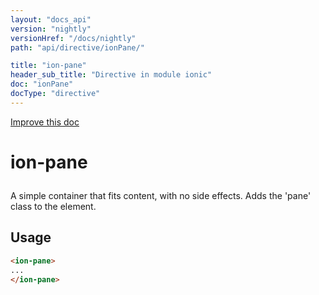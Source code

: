 ```yaml
---
layout: "docs_api"
version: "nightly"
versionHref: "/docs/nightly"
path: "api/directive/ionPane/"

title: "ion-pane"
header_sub_title: "Directive in module ionic"
doc: "ionPane"
docType: "directive"
---
```


<div class="improve-docs">
  <a href='http://github.com/driftyco/ionic/edit/master/js/angular/directive/pane.js#L2'>
    Improve this doc
  </a>
</div>




<h1 class="api-title">

  ion-pane



</h1>





A simple container that fits content, with no side effects.  Adds the 'pane' class to the element.








  
<h2 id="usage">Usage</h2>
  
    

  ```html
  <ion-pane>
  ...
  </ion-pane>
  ```
    
  

  





